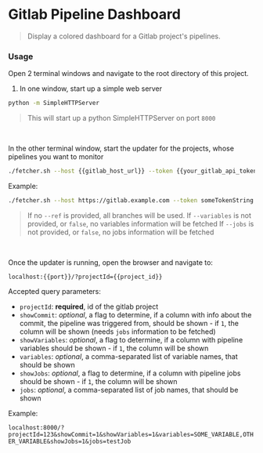 # Gitlab Pipeline Dashboard

> Display a colored dashboard for a Gitlab project's pipelines.

### Usage

Open 2 terminal windows and navigate to the root directory of this project.

1. In one window, start up a simple web server

```sh
python -m SimpleHTTPServer
```
> This will start up a python SimpleHTTPServer on port `8000`

<br />

In the other terminal window, start the updater for the projects, whose pipelines you want to monitor

```sh
./fetcher.sh --host {{gitlab_host_url}} --token {{your_gitlab_api_token}} --projects {{comma_separated_list_of_project_ids}} --ref {{optional_git_ref_name}} --variables {{optional_flag_if_should_fetch_variables}} --jobs {{optional_flag_if_should_fetch_jobs}}
```

Example:

```sh
./fetcher.sh --host https://gitlab.example.com --token someTokenString --projects 123,456 --ref master --variables false --jobs true
```

> If no `--ref` is provided, all branches will be used.
> If `--variables` is not provided, or `false`, no variables information will be fetched
> If `--jobs` is not provided, or `false`, no jobs information will be fetched

<br />

Once the updater is running, open the browser and navigate to:

`localhost:{{port}}/?projectId={{project_id}}`

Accepted query parameters:

- `projectId`: __required__, id of the gitlab project
- `showCommit`: *optional*, a flag to determine, if a column with info about the commit, the pipeline was triggered from, should be shown - if `1`, the column will be shown (needs `jobs` information to be fetched)
- `showVariables`: *optional*, a flag to determine, if a column with pipeline variables should be shown - if `1`, the column will be shown
- `variables`: *optional*, a comma-separated list of variable names, that should be shown
- `showJobs`: *optional*, a flag to determine, if a column with pipeline jobs should be shown - if `1`, the column will be shown
- `jobs`: *optional*, a comma-separated list of job names, that should be shown

Example:

`localhost:8000/?projectId=123&showCommit=1&showVariables=1&variables=SOME_VARIABLE,OTHER_VARIABLE&showJobs=1&jobs=testJob`